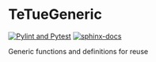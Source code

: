 # TeTueGeneric
[![Pylint and Pytest](https://github.com/Technik-Tueftler/TeTueGeneric/actions/workflows/merge_test.yml/badge.svg)](https://github.com/Technik-Tueftler/TeTueGeneric/actions/workflows/merge_test.yml) [![sphinx-docs](https://github.com/Technik-Tueftler/TeTueGeneric/actions/workflows/documentation.yml/badge.svg)](https://github.com/Technik-Tueftler/TeTueGeneric/actions/workflows/documentation.yml)

Generic functions and definitions for reuse
